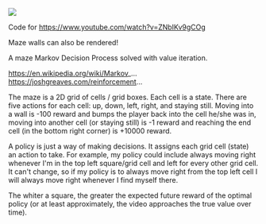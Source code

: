![](vis.gif)

Code for https://www.youtube.com/watch?v=ZNbIKv9gCOg

Maze walls can also be rendered!

A maze Markov Decision Process solved with value iteration. 

https://en.wikipedia.org/wiki/Markov_...
https://joshgreaves.com/reinforcement...

The maze is a 2D grid of cells / grid boxes. Each cell is a state. There are five actions for each cell: up, down, left, right, and staying still. Moving into a wall is -100 reward and bumps the player back into the cell he/she was in, moving into another cell (or staying still) is -1 reward and reaching the end cell (in the bottom right corner) is +10000 reward.

A policy is just a way of making decisions. It assigns each grid cell (state) an action to take. For example, my policy could include always moving right whenever I'm in the top left square/grid cell and left for every other grid cell. It can't change, so if my policy is to always move right from the top left cell I will always move right whenever I find myself there.

The whiter a square, the greater the expected future reward of the optimal policy (or at least approximately, the video approaches the true value over time).
